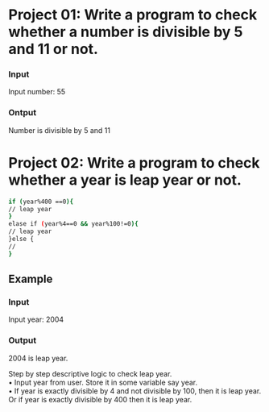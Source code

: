 # Project 01: Write a program to check whether a number is divisible by 5 and 11 or not. 

<h3>Input</h3>
<p>Input number: 55</p>
<h3>Ontput</h3>

Number is divisible by 5 and 11

# Project 02: Write a program to check whether a year is leap year or not. 

```bash
if (year%400 ==0){
// leap year
}
elase if (year%4==0 && year%100!=0){
// leap year
}else {
//
}
```

<h2>Example</h2>
<h3>Input</h3>

Input year: 2004
<h3>Output</h3>

2004 is leap year.</br>

Step by step descriptive logic to check
leap year.</br>
• Input year from user. Store it in some
variable say year.</br>
• If year is exactly divisible by 4 and not
divisible by 100, then it is leap year.
Or if year is exactly divisible by 400
then it is leap year.
